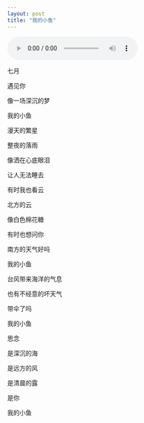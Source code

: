 ```yaml
---
layout: post
title: "我的小鱼"
---
```

<audio src="https://iwait.me/assets/imgs/欧得洋 - 孤单北半球.mp3" controls autoplay="true"></audio>

七月

遇见你

像一场深沉的梦

我的小鱼




漫天的繁星

整夜的落雨

像洒在心底眼泪

让人无法睡去




有时我也看云

北方的云

像白色棉花糖

有时也想问你

南方的天气好吗

我的小鱼




台风带来海洋的气息

也有不经意的坏天气

带伞了吗

我的小鱼




思念 

是深沉的海

是远方的风

是清晨的露




是你

我的小鱼


